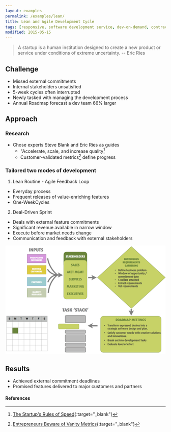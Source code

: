 ```yaml
---
layout: examples
permalink: /examples/lean/
title: Lean and Agile Development Cycle
tags: [responsive, software development service, dev-on-demand, contract, hourly, retainer, senior user experience engineer]
modified: 2015-05-15
---
```


> A startup is a human institution designed to create a new product or service under conditions of extreme uncertainty. -- Eric Ries

## Challenge

* Missed external commitments
* Internal stakeholders unsatisfied 
* 5-week cycles often interrupted
* Newly tasked with managing the development process
* Annual Roadmap forecast a dev team 66% larger

## Approach

### Research

* Chose experts Steve Blank and Eric Ries as guides
  - "Accelerate, scale, and increase quality[^1]
  - Customer-validated metrics[^2] define progress

### Tailored two modes of development

1. Lean Routine - Agile Feedback Loop
  * Everyday process
  * Frequent releases of value-enriching features
  * One-WeekCycles 
2. Deal-Driven Sprint
  * Deals with external feature commitments
  * Significant revenue available in narrow window
  * Execute before market needs change
  * Communication and feedback with external stakeholders

![Tailored Lean Process](/assets/examples/lean/lean-agile-process.png)

## Results

* Achieved external commitment deadlines
* Promised features delivered to major customers and partners

#### References
[^1]:[The Startup's Rules of Speed](http://blogs.hbr.org/cs/2010/03/the_startups_rules_of_speed.html){:target="_blank"}
[^2]: [Entrepreneurs Beware of Vanity Metrics](http://blogs.hbr.org/cs/2010/02/entrepreneurs_beware_of_vanity_metrics.html){:target="_blank"}
